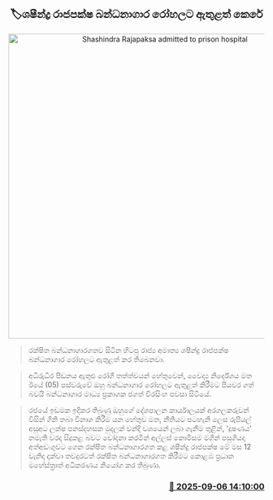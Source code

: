 <p align='center'><b><h2 align='center' title='Shashindra Rajapaksa admitted to prison hospital'>🏷ශෂීන්ද්‍ර රාජපක්ෂ බන්ධනාගාර රෝහලට ඇතුළත් කෙරේ</h2></b></p>
<p align='center'><img src='https://helakuru.sgp1.cdn.digitaloceanspaces.com/esana/images/lib/shashindra-rajapaksha-jkj.jpg' width='600' alt='Shashindra Rajapaksa admitted to prison hospital'></p>

> රක්ෂිත බන්ධනාගාරගතව සිටින හිටපු රාජ්‍ය අමාත්‍ය ශෂීන්ද්‍ර රාජපක්ෂ බන්ධනාගාර රෝහලට ඇතුළත් කර තිබෙනවා.

> අධිරුධිර පීඩනය ඇතුළු රෝගී තත්ත්වයන් හේතුවෙන්, වෛද්‍ය නිර්දේශය මත ඊයේ (05) පස්වරුවේ ඔහු බන්ධනාගාර රෝහලට ඇතුළත් කිරීමට පියවර ගත් බවයි බන්ධනාගාර මාධ්‍ය ප්‍රකාශක ජගත් වීරසිංහ පවසා සිටියේ.

> රජයේ ඉඩමක ඉදිකර තිබුණු ඔහුගේ දේශපාලන කාර්යාලයක් අරගලකරුවන් විසින් ගිනි තබා විනාශ කිරීම යන හේතුව මත, නීතියට පටහැනි ලෙස රුපියල් අසූඅට ලක්ෂ පනස්දහසක මුදලක් වන්දි වශයෙන් ලබා ගැනීම තුළින්, 'දූෂණය' නමැති වරද සිදුකළ බවට චෝදනා කරමින් අල්ලස් කොමිසම මගින් පසුගියදා අත්අඩංගුවට ගෙන රක්ෂිත බන්ධනාගාරගත කළ ශෂීන්ද්‍ර රාජපක්ෂ මේ මස 12 වැනිදා දක්වා තවදුරටත් රක්ෂිත බන්ධනාගාරගත කිරීමට කොළඹ ප්‍රධාන මහේස්ත්‍රාත් අධිකරණය නියෝග කර තිබුණා.



<h3 align='right'><a href='https://www.helakuru.lk/esana/p/113380/'>📅 2025-09-06 14:10:00</a></h3>
